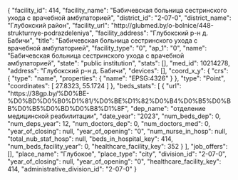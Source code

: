 {
    "facility_id": 414,
    "facility_name": "Бабичевская больница сестринского ухода с врачебной амбулаторией",
    "district_id": "2-07-0",
    "district_name": "Глубокский район",
    "facility_url": "http:\/\/glubmed.by\/o-bolnice\/448-strukturnye-podrazdeleniya",
    "facility_address": "Глубокский р-н д. Бабичи",
    "title": "Бабичевская больница сестринского ухода с врачебной амбулаторией",
    "facility_type": "0",
    "ap_1": "0",
    "name": "Бабичевская больница сестринского ухода с врачебной амбулаторией",
    "state": "public institution",
    "stats": [],
    "med_id": 10214278,
    "address": "Глубокский р-н д. Бабичи",
    "devices": [],
    "coord_x_y": {
        "crs": {
            "type": "name",
            "properties": {
                "name": "EPSG:4326"
            }
        },
        "type": "Point",
        "coordinates": [
            27.8323,
            55.1724
        ]
    },
    "beds_stats": [
        {
            "url": "https:\/\/38gp.by\/%D0%BE-%D0%BD%D0%B0%D1%81\/%D0%BE%D1%82%D0%B4%D0%B5%D0%BB%D0%B5%D0%BD%D0%B8%D1%8F",
            "dep_name": "отделение медицинской реабилитации",
            "date_year": "2023",
            "num_beds_dep": 0,
            "num_deps_year": 12,
            "num_doctors_dep": 0,
            "num_doctors_med": 0,
            "year_of_closing": null,
            "year_of_opening": "0",
            "num_nurse_in_hosp": null,
            "total_nub_staf_hosp": null,
            "beds_in_hospital_key": 414,
            "num_beds_facility_year": 0,
            "healthcare_facility_key": 352
        }
    ],
    "job_offers": [],
    "place_name": "Глубокое",
    "place_type": "city",
    "division_id": "2-07-0",
    "year_of_closing": null,
    "year_of_opening": "0",
    "healthcare_facility_key": 414,
    "administrative_division_id": "2-07-0"
}